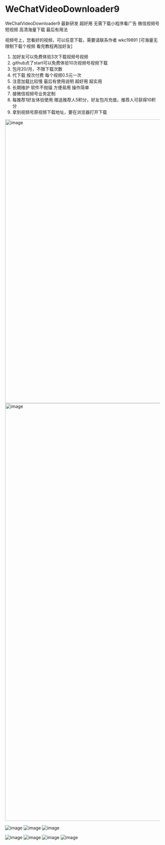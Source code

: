 # WeChatVideoDownloader9
WeChatVideoDownloader9 最新研发 超好用 无需下载小程序看广告 微信视频号 短视频 高清海量下载 最后有用法

视频号上，您看好的视频，可以任意下载，需要请联系作者 wkc19891 [可海量无限制下载个视频 看完教程再加好友]

1. 加好友可以免费体验3次下载视频号视频
2. github点了start可以免费体验10次视频号视频下载
3. 包月20/月，不限下载次数
4. 代下载 按次付费 每个视频0.5元一次
5. 注意加载比较慢 最后有使用说明 超好用 超实用
6. 长期维护 软件不抛锚 方便易用 操作简单
7. 接微信视频号业务定制
8. 每推荐1好友体验使用 赠送推荐人5积分，好友包月充值，推荐人可获得10积分
9. 拿到视频号原视频下载地址，要在浏览器打开下载

<img width="921" alt="image" src="https://github.com/lap888/WeChatVideoDownloader9/assets/30146744/cabc0bd8-69e2-49c1-bd01-79d1663aca0f">

<img width="1356" alt="image" src="https://github.com/lap888/WeChatVideoDownloader9/assets/30146744/4d665f0d-30c4-4076-95b1-664fa38d30b3">

![image](https://github.com/lap888/WeChatVideoDownloader9/assets/30146744/79f6696a-d322-497a-a549-a801251e1c3e)
![image](https://github.com/lap888/WeChatVideoDownloader9/assets/30146744/0fa61003-176e-45f4-9449-4b7522e0b810)
![image](https://github.com/lap888/WeChatVideoDownloader9/assets/30146744/7ad5c8d4-69f8-441c-afd4-9673cec4695b)

![image](https://github.com/lap888/WeChatVideoDownloader9/assets/30146744/ee7413d1-c952-4919-9ec3-0b5d8337dbfe)
![image](https://github.com/lap888/WeChatVideoDownloader9/assets/30146744/6b94df41-a4de-456a-980a-3f830f52a45e)
![image](https://github.com/lap888/WeChatVideoDownloader9/assets/30146744/873db264-2143-4a38-b06f-4ce52ed61bb0)
![image](https://github.com/lap888/WeChatVideoDownloader9/assets/30146744/f3942e04-c219-4923-941a-61c97bd980cc)
